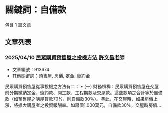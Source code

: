 # 關鍵詞：自備款

包含 1 篇文章

## 文章列表

### 2025/04/10 [民眾購買預售屋之投機方法,許文昌老師](../../articles/913674_%E6%B0%91%E7%9C%BE%E8%B3%BC%E8%B2%B7%E9%A0%90%E5%94%AE%E5%B1%8B%E4%B9%8B%E6%8A%95%E6%A9%9F%E6%96%B9%E6%B3%95%2C%E8%A8%B1%E6%96%87%E6%98%8C%E8%80%81%E5%B8%AB.md)
- 文章編號：913674
- 其他關鍵詞：預售屋, 房價, 定金, 簽約金

民眾購買預售屋從事投機之方法有二： • (一) 財務槓桿：民眾購買預售屋在交屋前分期繳納定金、簽約款、開工款、工程期款及交屋款。這些款項之合計等於自備款（如預售屋之購屋貸款70%，則自備款30%）。準此，在交屋時，如果房價上漲，將擴大購屋者之投資報酬率。如房價1,000萬元，自備款30%，交屋時房價...
